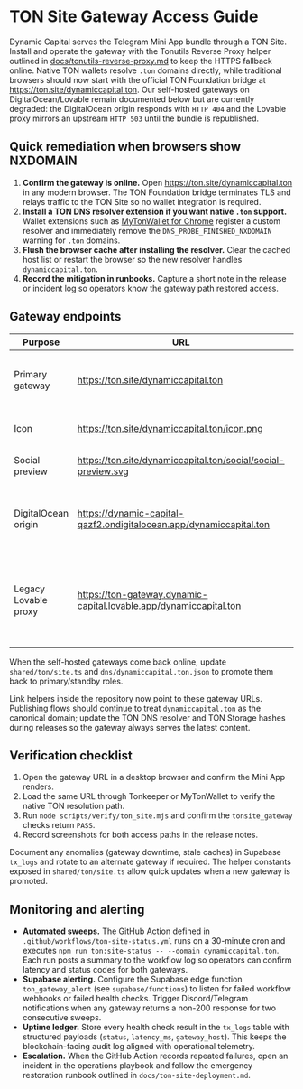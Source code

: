# TON Site Gateway Access Guide

Dynamic Capital serves the Telegram Mini App bundle through a TON Site. Install
and operate the gateway with the Tonutils Reverse Proxy helper outlined in
[docs/tonutils-reverse-proxy.md](./tonutils-reverse-proxy.md) to keep the HTTPS
fallback online. Native TON wallets resolve `.ton` domains directly, while
traditional browsers should now start with the official TON Foundation bridge at
<https://ton.site/dynamiccapital.ton>. Our self-hosted gateways on
DigitalOcean/Lovable remain documented below but are currently degraded: the
DigitalOcean origin responds with `HTTP 404` and the Lovable proxy mirrors an
upstream `HTTP 503` until the bundle is republished.

## Quick remediation when browsers show NXDOMAIN

1. **Confirm the gateway is online.** Open <https://ton.site/dynamiccapital.ton>
   in any modern browser. The TON Foundation bridge terminates TLS and relays
   traffic to the TON Site so no wallet integration is required.
2. **Install a TON DNS resolver extension if you want native `.ton` support.**
   Wallet extensions such as
   [MyTonWallet for Chrome](https://chromewebstore.google.com/detail/mytonwallet/abogkplpencnmaiffledhjgobkeeflka)
   register a custom resolver and immediately remove the
   `DNS_PROBE_FINISHED_NXDOMAIN` warning for `.ton` domains.
3. **Flush the browser cache after installing the resolver.** Clear the cached
   host list or restart the browser so the new resolver handles
   `dynamiccapital.ton`.
4. **Record the mitigation in runbooks.** Capture a short note in the release or
   incident log so operators know the gateway path restored access.

## Gateway endpoints

| Purpose              | URL                                                                 | Notes                                                                 |
| -------------------- | ------------------------------------------------------------------- | --------------------------------------------------------------------- |
| Primary gateway      | https://ton.site/dynamiccapital.ton                                 | TON Foundation-operated HTTPS bridge                                  |
| Icon                 | https://ton.site/dynamiccapital.ton/icon.png                        | Served from the same gateway                                          |
| Social preview       | https://ton.site/dynamiccapital.ton/social/social-preview.svg       | Served from the same gateway                                          |
| DigitalOcean origin  | https://dynamic-capital-qazf2.ondigitalocean.app/dynamiccapital.ton | Reachable but returns `HTTP 404` until the bundle is restored         |
| Legacy Lovable proxy | https://ton-gateway.dynamic-capital.lovable.app/dynamiccapital.ton  | Gateway responds with `HTTP 503` while the upstream bundle is missing |

When the self-hosted gateways come back online, update `shared/ton/site.ts` and
`dns/dynamiccapital.ton.json` to promote them back to primary/standby roles.

Link helpers inside the repository now point to these gateway URLs. Publishing
flows should continue to treat `dynamiccapital.ton` as the canonical domain;
update the TON DNS resolver and TON Storage hashes during releases so the
gateway always serves the latest content.

## Verification checklist

1. Open the gateway URL in a desktop browser and confirm the Mini App renders.
2. Load the same URL through Tonkeeper or MyTonWallet to verify the native TON
   resolution path.
3. Run `node scripts/verify/ton_site.mjs` and confirm the `tonsite_gateway`
   checks return `PASS`.
4. Record screenshots for both access paths in the release notes.

Document any anomalies (gateway downtime, stale caches) in Supabase `tx_logs`
and rotate to an alternate gateway if required. The helper constants exposed in
`shared/ton/site.ts` allow quick updates when a new gateway is promoted.

## Monitoring and alerting

- **Automated sweeps.** The GitHub Action defined in
  `.github/workflows/ton-site-status.yml` runs on a 30-minute cron and executes
  `npm run ton:site-status -- --domain dynamiccapital.ton`. Each run posts a
  summary to the workflow log so operators can confirm latency and status codes
  for both gateways.
- **Supabase alerting.** Configure the Supabase edge function
  `ton_gateway_alert` (see `supabase/functions`) to listen for failed workflow
  webhooks or failed health checks. Trigger Discord/Telegram notifications when
  any gateway returns a non-200 response for two consecutive sweeps.
- **Uptime ledger.** Store every health check result in the `tx_logs` table with
  structured payloads (`status`, `latency_ms`, `gateway_host`). This keeps the
  blockchain-facing audit log aligned with operational telemetry.
- **Escalation.** When the GitHub Action records repeated failures, open an
  incident in the operations playbook and follow the emergency restoration
  runbook outlined in `docs/ton-site-deployment.md`.
